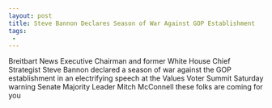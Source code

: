 ```yaml
---
layout: post
title: Steve Bannon Declares Season of War Against GOP Establishment
tags:
 -
---
```

Breitbart News Executive Chairman and former White House Chief Strategist Steve Bannon declared a season of war against the GOP establishment in an electrifying speech at the Values Voter Summit Saturday warning Senate Majority Leader Mitch McConnell these folks are coming for you
